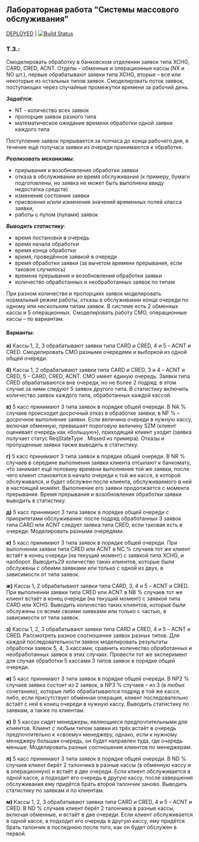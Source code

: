 ## Лабораторная работа "Системы массового обслуживания"

[DEPLOYED](https://cadaverine.github.io/queueing-system-lab/) | [![Build Status](https://travis-ci.com/cadaverine/queueing-system-lab.svg?branch=master)](https://travis-ci.com/cadaverine/queueing-system-lab)


### Т.З.:

Смоделировать обработку в банковском отделении заявок типа XCHG, CARD,
CRED, ACNT. Отделы – обменные и операционные кассы (NX и NO шт.), первые
обрабатывают заявки типа XCHG, вторые – все или некоторые из остальных типов
заявок. Смоделировать поток заявок, поступающих через случайные промежутки
времени за рабочий день.

***Задаётся***:

- NT - количество всех заявок
- пропорция заявок разного типа
- математическое ожидание времени обработки одной заявки каждого типа

Поступление заявок прерывается за полчаса до конца рабочего дня, в течение
ещё получаса заявки из очереди принимаются к обработке.

***Реализовать механизмы***:

- прерывания и возобновления обработки заявки
- отказа в обслуживании во время обслуживания (к примеру, бумаги подготовлены, но заявка не может быть выполнена ввиду недостатка средств)
- изменения состояния заявки
- присвоения и/или изменения значений временных полей класса заявки,
- работы с пулом (пулами) заявок

***Выводить статистику***:
- время постановки в очередь
- время начала обработки
- время конца обработки
- время, проведённое заявкой в очереди
- время обработки заявки (за вычетом времени прерывания, если таковое случилось)
- времена прерывания и возобновления обработки заявки
- количество обработанных и необработанных заявок по типам

При разном количестве и пропорциях заявок моделировать нормальный режим работы, отказы в обслуживании конца очереди по одному или нескольким типам заявок. В системе есть 2 обменных кассы и 5 операционных. Смоделировать работу СМО, операционные кассы – по вариантам.

#### Варианты:

**а)** Кассы 1, 2, 3 обрабатывают заявки типа CARD и CRED, 4 и 5 – ACNT и
CRED. Смоделировать СМО разными очередями и выборкой из одной общей
очереди.

**б)** Кассы 1, 2 обрабатывают заявки типа CARD и CRED, 3 и 4 – ACNT и
CRED, 5 – CARD, CRED, ACNT. СМО имеет единую очередь. Заявки типа CRED
обрабатываются вне очереди, но не более 2 подряд: в этом случае за ними следуют 5
заявок другого типа. В статистику включить количество заявок каждого типа,
обработанных каждой кассой.

**в)** 5 касс принимают 3 типа заявок в порядке общей очереди. В NA %
случаев происходит досрочный отказ в обработке заявки, в NF % – досрочное
выполнение заявки. Если величина очереди в нужную кассу, включая обменную,
превышает пороговую величину SZM (клиент оценивает очередь как «большую»),
приходящий клиент уходит (заявка получает статус ReqStateType . Missed из примера).
Отказы и пропущенные заявки также выводить в статистику.

**г)** 5 касс принимают 3 типа заявок в порядке общей очереди. В NR %
случаев в середине выполнения заявки клиента отсылают к банкомату, что занимает
ещё половину времени выполнения той же заявки, после чего клиент становится в
начало очереди к той же кассе, в которой обслуживался, и будет обслужен после
клиента, обслуживаемого в ней в настоящий момент. Выполнение его заявки
продолжается с момента прерывания. Время прерывания и возобновления обработки
заявки выводить в статистику.

**д)** 5 касс принимают 3 типа заявок в порядке общей очереди с приоритетами
обслуживания: после подряд обработанных 3 заявок типа CARD или ACNT следует
заявка типа CRED, если таковая есть в очереди. Моделировать разными очередями.

**е)** 5 касс принимают 3 типа заявок в порядке общей очереди. При
выполнении заявки типа CRED или ACNT в NC % случаев тот же клиент встаёт в
конец очереди (на текущий момент) с заявкой типа XCHG, и наоборот. Выводить29
количество таких клиентов, которые были обслужены с обеими заявками или только с
одной из двух, в зависимости от типа заявок.

**ж)** Кассы 1, 2 обрабатывают заявки типа CARD, 3, 4 и 5 – ACNT и CRED.
При выполнении заявки типа CRED или ACNT в NB % случаев тот же клиент встаёт в
конец очереди (на текущий момент) с заявкой типа CARD или XCHG. Выводить
количество таких клиентов, которые были обслужены со всеми своими заявками или
только с частью, в зависимости от типа заявок.

**з)** Кассы 1, 2, 3 обрабатывают заявки типа CARD и CRED, 4 и 5 – ACNT и
CRED. Рассмотреть разное соотношение заявок разных типов. Для каждой
последовательности заявок моделировать результаты обработки заявок 5, 4, 3
кассами; сравнить количество обработанных и необработанных заявок в этих случаях.
Провести тот же эксперимент для случая обработки 5 кассами 3 типов заявок в
порядке общей очереди.

**и)** 5 касс принимают 3 типа заявок в порядке общей очереди. В NP2 %
случаев заявка состоит из 2 заявок, в NP3 % случаев – из 3 (в любых сочетаниях),
которые либо обрабатываются подряд в той же кассе, либо, если присутствует
обменная операция, клиент последовательно встаёт с ней в конец очереди в нужную
кассу. Выводить статистику по заявкам, а также по клиентам.

**к)** В 5 кассах сидят менеджеры, являющиеся предпочтительными для
клиентов. Клиент с любым типом заявки из трёх встаёт в очередь предпочтительно к
«своему» менеджеру, однако, если к нужному менеджеру большая очередь, он будет
направлен туда, где очередь меньше. Моделировать разные соотношения клиентов по
менеджерам.

**л)** 5 касс принимают 3 типа заявок в порядке общей очереди. В ND %
случаев клиент берёт 2 талончика в разные кассы (в обменную кассу и в
операционную) и встаёт в две очереди. Если клиент обслуживается в одной кассе, а
подходит его очередь в другую кассу, после завершения обслуживания ему придётся
брать второй талончик заново. Выводить статистику по заявкам и по клиентам.

**м)** Кассы 1, 2, 3 обрабатывают заявки типа CARD и CRED, 4 и 5 – ACNT и
CRED. В ND % случаев клиент берёт 2 талончика в разные кассы, включая обменные,
и встаёт в две очереди. Если клиент обслуживается в одной кассе, а подходит его
очередь в другую кассу, ему придётся брать талончик в последнюю после того, как он
будет обслужен в первой.
